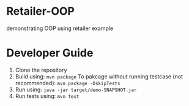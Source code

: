 # Retailer-OOP
demonstrating OOP using retailer example

# Developer Guide
1. Clone the repository
2. Build using: `mvn package`
  To pakcage without running testcase (not recommended): `mvn package -DskipTests`
3. Run using: `java -jar target/demo-SNAPSHOT.jar`
4. Run tests using: `mvn test`
